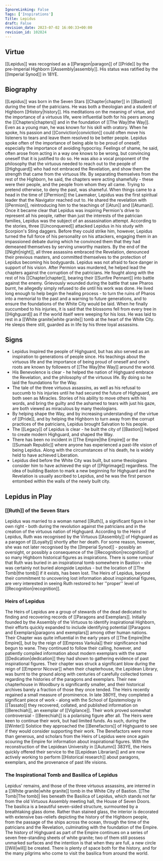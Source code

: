 ```yaml
---
IgnoreLinking: False
Tags: ['Inspirations']
Title: Lepidus
draft: False
revision_date: 2023-07-02 16:00:33+00:00
revision_id: 102824
---
```


## Virtue
[[Lepidus]] was recognised as a [[Paragon|paragon]] of [[Pride]] by the pre-Imperial Highborn [[Assembly|assembly]]. His status was ratified by the [[Imperial Synod]] in 18YE.
## Biography
[[Lepidus]] was born in the Seven Stars [[Chapter|chapter]] in [[Bastion]] during the time of the patricians. He was both a theologian and a student of Highborn [[History|history]]. His meditations on the meaning of virtue, and the importance of a virtuous life, were influential both for his peers among the [[Chapters|chapters]] and in the foundation of [[The Way|the Way]]. Even as a young man, he was known for his skill with oratory. When he spoke, his passion and [[Conviction|conviction]] could often move his listeners to tears and leave them resolved to be better people.
Lepidus spoke often of the importance of being able to be proud of oneself; especially the importance of avoiding hypocrisy. Feelings of shame, he said, often arose from acting in a way one knows to be wrong, but convincing oneself that it is justified to do so. He was also a vocal proponent of the philosophy that the virtuous needed to reach out to the people of [[Highguard]] who had not embraced the Revelation, and show them the strength that came from the virtuous life. By separating themselves from the rest of the Highborn, he said, the chapters were acting shamefully - these were their people, and the people from whom they all came. Trying to pretend otherwise, to deny the past, was shameful.
When things came to a head in the time of [[Permion]] the Lawmaker, Lepidus was the first spiritual leader that the Navigator reached out to. He shared the revelation with [[Permion]], reintroducing him to the teachings of [[Atun]] and [[Atuman]]. Once it became clear that Lepidus was inspiring Permion's drive to represent all his people, rather than just the interests of the patrician families, Lepidus was the subject of an assassination attempt. According to the stories, three [[Unconquered]] attacked Lepidus in his study with Scorpion's Sting daggers. Before they could strike him, however, Lepidus turned the full force of his personality on his attackers, engaging them in an impassioned debate during which he convinced them that they had demeaned themselves by serving unworthy masters. By the end of the [[Night|night]], all three assassins embraced the Revelation, denounced their previous masters, and committed themselves to the protection of Lepidus becoming his bodyguards.
Lepidus was not afraid to face danger in support of his vision. After Permion was murdered, he helped lead the chapters against the corruption of the patricians. He fought along with the rest of his [[Chapter|chapter]], bearing their [[Sunfire Pennant]] into battle against the enemy. Grievously wounded during the battle that saw Pharos burnt, he allegedly simply refused to die until his work was done. He lived long enough to help begin the healing process - to turn the ruins of Pharos into a memorial to the past and a warning to future generations, and to ensure the foundations of the White City would be laid.
When he finally succumbed to his injuries, it is said that the blossoms fell from every tree in [[Highguard]] as if the world itself were weeping for his loss. He was laid to rest in a [[White granite|white granite]] tomb at the heart of the White City. He sleeps there still, guarded as in life by his three loyal assassins.
## Signs
* Lepidus Inspired the people of Highguard, but has also served as an inspiration to generations of people since. His teachings about the virtuous life and the importance of being proud of oneself and one's roots are known by followers of [[The Way|the Way]] around the world.
* His Benevolence is clear - he helped the nation of Highguard embrace the Revelation, and the philosophy of the virtuous life. By doing so he laid the foundations for the Way.
* The tale of the three virtuous assassins, as well as his refusal to succumb to his injuries until he had secured the future of Highguard, are both seen as Miracles. Stories of his ability to move others with his words, and bring the guilty and the ashamed to tears with just his gaze, are both viewed as miraculous by many theologians.
* By helping shape the Way, and by increasing understanding of the virtue of [[Pride]], and by helping the Highborn to turn away from the corrupt practices of the patricians, Lepidus brought Salvation to his people.
* The [[Legacy]] of Lepidus is clear - he built the city of [[Bastion]] helped to create modern Highguard, and shaped the Way.
* There has been no incident in [[The Empire|the Empire]] or the [[Sumaah Republic]] where anyone has experienced a past-life vision of being Lepidus. Along with the circumstances of his death, he is widely held to have achieved Liberation.
* Lepidus died before the White City was built, but some theologians consider him to have achieved the sign of [[Pilgrimage]] regardless. The idea of building Baston to mark a new beginning for Highguard and the Revelation is usually ascribed to Lepidus, and he was the first person entombed within the walls of the newly built city.
## Lepidus in Play
### [[Ruth]] of the Seven Stars
Lepidus was married to a woman named [[Ruth]], a significant figure in her own right - both during the revolution against the patricians and in the creation of the virtuous nation of Highguard. According to the Heirs of Lepidus, Ruth was recognised by the Virtuous [[Assembly]] of Highguard as a paragon of [[Loyalty]] shortly after her death. For some reason, however, she was not later recognised by the [[Imperial Synod]] - possibly an oversight, or possibly a consequence of the [[Recognition|recognition]] of so many Highborn historical figures as inspirations. There is some rumour that Ruth was buried in an inspirational tomb somewhere in Bastion - she was certainly not buried alongside Lepidus - but the location of [[The Tomb|the tomb]] if it exists, has been lost. The Heirs of Lepidus, beyond their commitment to uncovering lost information about inspirational figures, are very interested in seeing Ruth restored to her ''proper'' level of [[Recognition|recognition]].
### Heirs of Lepidus
The Heirs of Lepidus are a group of stewards of the dead dedicated to finding and recovering records of [[Paragons and Exemplars]]. Initially founded by the Assembly of the Virtuous to identify inspirational Highborn, their efforts quickly expanded to include identifying potential [[Paragons and Exemplars|paragons and exemplars]] among other human nations. Their Chapter was quite influential in the early years of [[The Empire|the Empire]], but by the reign of [[Empress Varkula]] their significance had begun to wane. They continued to follow their calling, however, and patiently compiled information about modern exemplars with the same [[Dedication|dedication]] they had shown to gathering evidence of past inspirational figures. Their chapter was struck a significant blow during the reign of [[Emperor Nicovar]] when their chapterhouse, the Lepidean Library, was burnt to the ground along with centuries of carefully collected tomes regarding the histories of the paragons and exemplars. Their new chapterhouse in Woodbury is significantly smaller, and their historical archives barely a fraction of those they once tended.
The Heirs recently regained a small measure of prominence. In late 380YE, they completed a significant piece of work - along with the School of Epistemology in [[Tassato]] they recovered, collated, and published information on [[Berechiah]], an exemplar of [[Vigilance]]. Their work proved somewhat controversial - [[Berechiah]] is a polarising figure after all. The Heirs were keen to continue their work, but had limited funds. As such, during the [[Winter]] Solstice they approached the [[Benefactors]] of Highguard to see if they would consider supporting their work. The Benefactors were more than generous, and scholars from the Heirs of Lepidus were once again scouring the Empire for information about inspirational figures.
With the reconstruction of the Lepidean University in [[Autumn]] 383YE, the Heirs quickly offered their service to the [[Lepidean Librarian]] and are now actively working to perform [[Historical research]] about paragons, exemplars, and the provenance of past life visions.
### The Inspirational Tomb and Basilica of Lepidus
Lepidus' remains, and those of the three virtuous assassins, are interred in a [[White granite|white granite]] tomb in the White City of Bastion. [[The Tomb|The tomb]] lies beneath the Basilica of Lepidus, which stands not far from the old Virtuous Assembly meeting hall, the House of Seven Doors. The basilica is a beautiful seven-sided structure, surmounted by a breathtaking glass dome.
Rather than stained glass, the interior is decorated with extensive bas-reliefs depicting the history of the Highborn people, from the passage of the ships across the ocean, through the time of the patricians and the Revelation, culminating with the foundation of the Empire. The history of Highguard as part of the Empire continues on a series of seven free-standing sheets of white granite; two of them still possess unmarked surfaces and the intention is that when they are full, a new circle [[Will|will]] be created. There is plenty of space both for the history, and for the many pilgrims who come to visit the basilica from around the world.